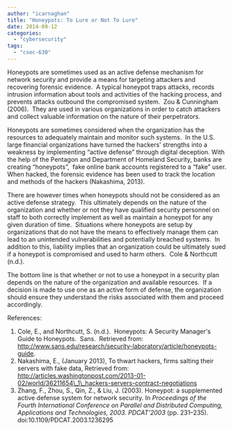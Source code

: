 ```yaml
---
author: "icarnaghan"
title: "Honeypots: To Lure or Not To Lure"
date: 2014-09-12
categories: 
  - "cybersecurity"
tags: 
  - "csec-630"
---
```


Honeypots are sometimes used as an active defense mechanism for network security and provide a means for targeting attackers and recovering forensic evidence.  A typical honeypot traps attacks, records intrusion information about tools and activities of the hacking process, and prevents attacks outbound the compromised system.<!--more-->  Zou & Cunningham (2006).  They are used in various organizations in order to catch attackers and collect valuable information on the nature of their perpetrators.

Honeypots are sometimes considered when the organization has the resources to adequately maintain and monitor such systems.  In the U.S. large financial organizations have turned the hackers’ strengths into a weakness by implementing “active defense” through digital deception. With the help of the Pentagon and Department of Homeland Security, banks are creating “honeypots”,  fake online bank accounts registered to a “fake” user. When hacked, the forensic evidence has been used to track the location and methods of the hackers (Nakashima, 2013).

There are however times when honeypots should not be considered as an active defense strategy.  This ultimately depends on the nature of the organization and whether or not they have qualified security personnel on staff to both correctly implement as well as maintain a honeypot for any given duration of time.  Situations where honeypots are setup by organizations that do not have the means to effectively manage them can lead to an unintended vulnerabilities and potentially breached systems.  In addition to this, liability implies that an organization could be ultimately sued if a honeypot is compromised and used to harm others.  Cole & Northcutt (n.d.).

The bottom line is that whether or not to use a honeypot in a security plan depends on the nature of the organization and available resources.  If a decision is made to use one as an active form of defense, the organization should ensure they understand the risks associated with them and proceed accordingly.

References:

1. Cole, E., and Northcutt, S. (n.d.).  Honeypots: A Security Manager's Guide to Honeypots.  Sans.  Retrieved from: http://www.sans.edu/research/security-laboratory/article/honeypots-guide.
2. Nakashima, E., (January 2013), To thwart hackers, firms salting their servers with fake data, Retrieved from: http://articles.washingtonpost.com/2013-01-02/world/36211654\_1\_hackers-servers-contract-negotiations
3. Zhang, F., Zhou, S., Qin, Z., & Liu, J. (2003). Honeypot: a supplemented active defense system for network security. In _Proceedings of the Fourth International Conference on Parallel and Distributed Computing, Applications and Technologies, 2003. PDCAT’2003_ (pp. 231–235). doi:10.1109/PDCAT.2003.1236295
